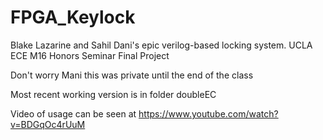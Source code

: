 # FPGA_Keylock
Blake Lazarine and Sahil Dani's epic verilog-based locking system. UCLA ECE M16 Honors Seminar Final Project

Don't worry Mani this was private until the end of the class

Most recent working version is in folder doubleEC

Video of usage can be seen at https://www.youtube.com/watch?v=BDGqOc4rUuM
